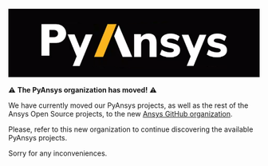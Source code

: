 ![PyAnsys](https://github.com/ansys/.github/blob/main/images/pyansys_dark.png)

:warning: **The PyAnsys organization has moved!** :warning:

We have currently moved our PyAnsys projects, as well as the rest of the Ansys Open Source
projects, to the new [Ansys GitHub organization](https://github.com/ansys).

Please, refer to this new organization to continue discovering the available PyAnsys projects.

Sorry for any inconveniences.
